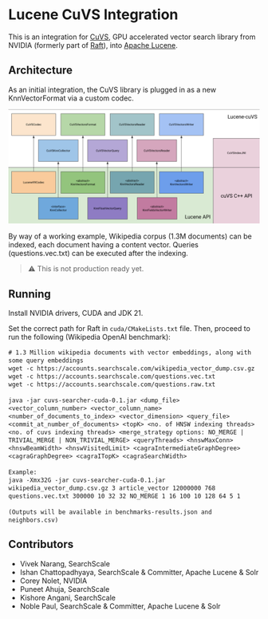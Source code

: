 # Lucene CuVS Integration

This is an integration for [CuVS](https://github.com/rapidsai/cuvs), GPU accelerated vector search library from NVIDIA (formerly part of [Raft](https://github.com/rapidsai/raft)), into [Apache Lucene](https://github.com/apache/lucene).

## Architecture

As an initial integration, the CuVS library is plugged in as a new KnnVectorFormat via a custom codec.

![Architecture](lucene-cuvs-architecture.png "Lucene CuVS Architecture")

By way of a working example, Wikipedia corpus (1.3M documents) can be indexed, each document having a content vector. Queries (questions.vec.txt) can be executed after the indexing.

> :warning: This is not production ready yet.

## Running

Install NVIDIA drivers, CUDA and JDK 21.

Set the correct path for Raft in `cuda/CMakeLists.txt` file. Then, proceed to run the following (Wikipedia OpenAI benchmark):

    # 1.3 Million wikipedia documents with vector embeddings, along with some query embeddings
    wget -c https://accounts.searchscale.com/wikipedia_vector_dump.csv.gz
    wget -c https://accounts.searchscale.com/questions.vec.txt
    wget -c https://accounts.searchscale.com/questions.raw.txt

    java -jar cuvs-searcher-cuda-0.1.jar <dump_file> <vector_column_number> <vector_column_name> <number_of_documents_to_index> <vector_dimension> <query_file> <commit_at_number_of_documents> <topK> <no. of HNSW indexing threads> <no. of cuvs indexing threads> <merge_strategy options: NO_MERGE | TRIVIAL_MERGE | NON_TRIVIAL_MERGE> <queryThreads> <hnswMaxConn> <hnswBeamWidth> <hnswVisitedLimit> <cagraIntermediateGraphDegree> <cagraGraphDegree> <cagraITopK> <cagraSearchWidth>

    Example:
    java -Xmx32G -jar cuvs-searcher-cuda-0.1.jar wikipedia_vector_dump.csv.gz 3 article_vector 12000000 768 questions.vec.txt 300000 10 32 32 NO_MERGE 1 16 100 10 128 64 5 1

    (Outputs will be available in benchmarks-results.json and neighbors.csv)

## Contributors

* Vivek Narang, SearchScale
* Ishan Chattopadhyaya, SearchScale & Committer, Apache Lucene & Solr
* Corey Nolet, NVIDIA
* Puneet Ahuja, SearchScale
* Kishore Angani, SearchScale
* Noble Paul, SearchScale & Committer, Apache Lucene & Solr
